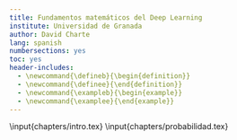 ```yaml
---
title: Fundamentos matemáticos del Deep Learning
institute: Universidad de Granada
author: David Charte
lang: spanish
numbersections: yes
toc: yes
header-includes:
  - \newcommand{\defineb}{\begin{definition}}
  - \newcommand{\definee}{\end{definition}}
  - \newcommand{\exampleb}{\begin{example}}
  - \newcommand{\examplee}{\end{example}}
---
```


\input{chapters/intro.tex}
\input{chapters/probabilidad.tex}
